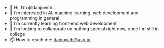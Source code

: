 - 👋 Hi, I’m @danjovich
- 👀 I’m interested in AI, machine learning, web development and programming in general
- 🌱 I’m currently learning front-end web development
- 💞️ I’m looking to collaborate on nothing special right now, once I'm still in college
- 📫 How to reach me: danjovich@usp.br

<!---
danjovich/danjovich is a ✨ special ✨ repository because its `README.md` (this file) appears on your GitHub profile.
You can click the Preview link to take a look at your changes.
--->
